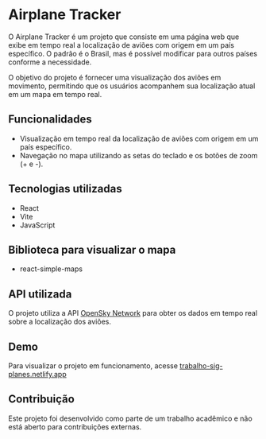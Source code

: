 # Airplane Tracker

O Airplane Tracker é um projeto que consiste em uma página web que exibe em tempo real a localização de aviões com origem em um país específico. O padrão é o Brasil, mas é possível modificar para outros países conforme a necessidade.

O objetivo do projeto é fornecer uma visualização dos aviões em movimento, permitindo que os usuários acompanhem sua localização atual em um mapa em tempo real.

## Funcionalidades

- Visualização em tempo real da localização de aviões com origem em um país específico.
- Navegação no mapa utilizando as setas do teclado e os botões de zoom (+ e -).

## Tecnologias utilizadas

- React
- Vite
- JavaScript

## Biblioteca para visualizar o mapa

- react-simple-maps

## API utilizada

O projeto utiliza a API [OpenSky Network](https://openskynetwork.github.io/opensky-api/rest.html) para obter os dados em tempo real sobre a localização dos aviões.

## Demo

Para visualizar o projeto em funcionamento, acesse [trabalho-sig-planes.netlify.app](https://trabalho-sig-planes.netlify.app/)

## Contribuição

Este projeto foi desenvolvido como parte de um trabalho acadêmico e não está aberto para contribuições externas.

